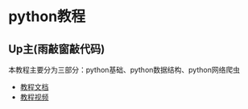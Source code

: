 # python教程

## Up主(雨敲窗敲代码)
本教程主要分为三部分：python基础、python数据结构、python网络爬虫

- [教程文档](http://www.yuqiaochuang.com/article/?category=Python%E6%95%99%E7%A8%8B)
- [教程视频](https://www.bilibili.com/video/av5236569)